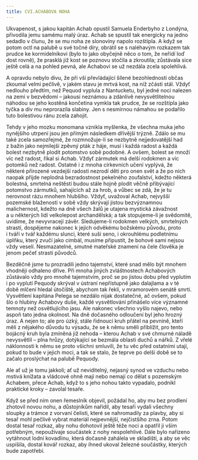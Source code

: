 ```yaml
---
title: CVI.ACHABOVA NOHA
---
```


Ukvapenost, s jakou kapitán Achab opustil Samuela Enderbyho z Londýna, přivodila jemu samému malý úraz. Achab se spustil tak energicky na jedno sedadlo v člunu, že se mu noha ze slonoviny napolo rozštípla. A když se potom octl na palubě u své točné díry, obrátil se s naléhavým rozkazem tak prudce ke kormidelníkovi (bylo to jako obyčejně něco o tom, že neřídí loď dost rovně), že prasklá již kost se poznovu stočila a zkroutila; zůstávala sice ještě celá a na pohled pevná, ale Achabovi se už nezdála zcela spolehlivá.

A opravdu nebylo divu, že při vší převládající šílené bezohlednosti občas zkoumal velmi pečlivě, v jakém stavu je mrtvá kost, na níž zčásti stál. Vždyť nedlouho předtím, než Pequod vyplula z Nantucketu, byl jedné noci nalezen na zemi v bezvědomí – jakousi neznámou a zdánlivě nevysvětlitelnou náhodou se jeho kostěná končetina vymkla tak prudce, že se rozštípla jako tyčka a div mu neprorazila slabiny. Jen s nesmírnou námahou se podařilo tuto bolestivou ránu zcela zahojit.

Tehdy v jeho mozku monomana vznikla myšlenka, že všechna muka jeho nynějšího utrpení jsou jen přímým následkem dřívější trýzně. Zdálo se mu také zcela samozřejmé, že rozmnožuje-li se nezbytně nejjedovatější had z bažin jako nejmilejší zpěvný pták z háje, musí i každá radost a každá bolest nezbytně plodit potomstvo sobě podobné. A ovšem, bolest se množí víc než radost, říkal si Achab. Vždyť zármutek má delší rodokmen a víc potomků než radost. Ostatně i z mnoha církevních učení vyplývá, že některé přirozené vezdejší radosti nezrodí děti pro onen svět a že po nich naopak přijde neplodná bezradostnost pekelného zoufalství, kdežto některá bolestná, smrtelná neštěstí budou stále hojně plodit věčně přibývající potomstvo zármutků, sahajících až za hrob, a vůbec se zdá, že je tu nerovnost rázu mnohem hlubšího. Vždyť, uvažoval Achab, nejvyšší pozemské blaženosti v sobě vždy skrývají jistou bezvýznamnou malichernost, kdežto na dně všech žalů je utajena mystická závažnost a u některých lidí velkolepost archandělská; a tak stopujeme-li je svědomitě, uvidíme, že nevyvracejí závěr. Sledujeme-li rodokmen velkých, smrtelných strastí, dospějeme nakonec k jejich odvěkému božskému původu, proto i tváří v tvář každému slunci, které suší seno, i okrouhlému podletnímu úplňku, který zvučí jako cimbál, musíme připustit, že bohové sami nejsou vždy veselí. Nesmazatelné, smutné mateřské znamení na čele člověka je jenom pečeť strasti původců.

Bezděčně jsme tu prozradili jedno tajemství, které snad mělo být mnohem vhodněji odhaleno dříve. Při mnoha jiných zvláštnostech Achabových zůstávalo vždy pro mnohé tajemstvím, proč se po jistou dobu před vyplutím i po vyplutí Pequody skrýval v ústraní nepřístupně jako dalajlama a v té době mlčení hledal útočiště, abychom tak řekli, v mramorovém senátě smrti. Vysvětlení kapitána Pelega se nezdálo nijak dostatečné, ač ovšem, pokud šlo o hlubiny Achabovy duše, každé vysvětlování přinášelo více významné temnoty než osvětlujícího jasu. Ale nakonec všechno vyšlo najevo, nebo aspoň tato jedna okolnost. Na dně dočasného odloučení byl jeho hrozný úraz. A nejen to; ale pro úzký, stále řidnoucí kruh přátel na pevnině, kteří měli z nějakého důvodu tu výsadu, že se k němu směli přiblížit, pro tento bojácný kruh byla zmíněná již nehoda – kterou Achab v své chmurné náladě nevysvětlil – plna hrůzy, dotýkající se bezmála oblasti duchů a nářků. Z vřelé náklonnosti k němu se proto všichni smluvili, že tu věc před ostatními utají, pokud to bude v jejich moci, a tak se stalo, že teprve po delší době se to začalo proslýchat na palubě Pequody.

Ale ať už je tomu jakkoli; ať už neviditelný, nejasný synod ve vzduchu nebo mstivá knížata a vládcové ohně mají nebo nemají co dělat s pozemským Achabem, přece Achab, když to s jeho nohou takto vypadalo, podnikl praktické kroky – zavolal tesaře.

Když se před ním onen řemeslník objevil, požádal ho, aby mu bez prodlení zhotovil novou nohu, a důstojníkům nařídil, aby tesaři vydali všechny sloupky a trámce z vorvaní čelisti, které se nahromadily za plavby, aby si tesař mohl pečlivě vybrat materiál nejpevnější, nejčistšího zrna. Potom dostal tesař rozkaz, aby nohu dohotovil ještě téže noci a opatřil ji vším potřebným, nepoužívaje součástek z nohy nespolehlivé. Dále bylo nařízeno vytáhnout lodní kovadlinu, která dočasně zahálela ve skladišti, a aby se věc uspíšila, dostal kovář rozkaz, aby ihned ukoval železné součástky, kterých bude zapotřebí.
